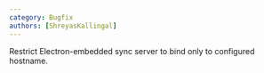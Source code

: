 ```yaml
---
category: Bugfix
authors: [ShreyasKallingal]
---
```


Restrict Electron-embedded sync server to bind only to configured hostname.
